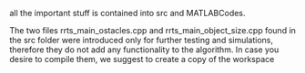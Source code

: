 all the important stuff is contained into src and MATLABCodes.

The two files rrts_main_ostacles.cpp and rrts_main_object_size.cpp found in the src folder were introduced only for further testing and simulations, therefore they do not add any functionality to the algorithm. In case you desire to compile them, we suggest to create a copy of the workspace
